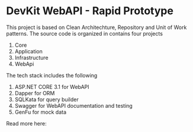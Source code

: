 # DevKit WebAPI - Rapid Prototype

This project is based on Clean Architechture, Repository and Unit of Work patterns.  The source code is organized in contains four projects 

1. Core
2. Application
3. Infrastructure
4. WebApi

The tech stack includes the following

1. ASP.NET CORE 3.1 for WebAPI
2. Dapper for ORM
3. SQLKata for query builder
4. Swagger for WebAPI documentation and testing
6. GenFu for mock data

Read more here:  

